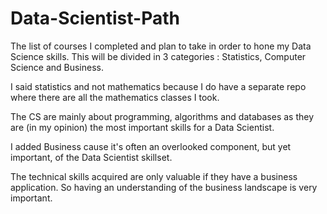 # Data-Scientist-Path

The list of courses I completed and plan to take in order to hone my Data Science skills.
This will be divided in 3 categories :
Statistics, Computer Science and Business. 

I said statistics and not mathematics because I do have a separate repo where there are all the mathematics
classes I took.

The CS are mainly about programming, algorithms and databases as they are (in my opinion) the most important skills
for a Data Scientist.

I added Business cause it's often an overlooked component, but yet important, of the Data Scientist skillset.

The technical skills acquired are only valuable if they have a business application.
So having an understanding of the business landscape is very important.
